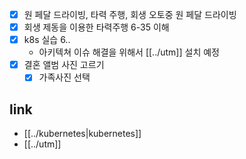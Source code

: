 - [X] 원 페달 드라이빙, 타력 주행, 회생 오토중 원 페달 드라이빙
- [X] 회생 제동을 이용한 타력주행 6-35 이해
- [X] k8s 실습 6..
  - 아키텍쳐 이슈 해결을 위해서 [[../utm]] 설치 예정
- [X] 결혼 앨범 사진 고르기
  - [X] 가족사진 선택

## link
- [[../kubernetes|kubernetes]]
- [[../utm]]
